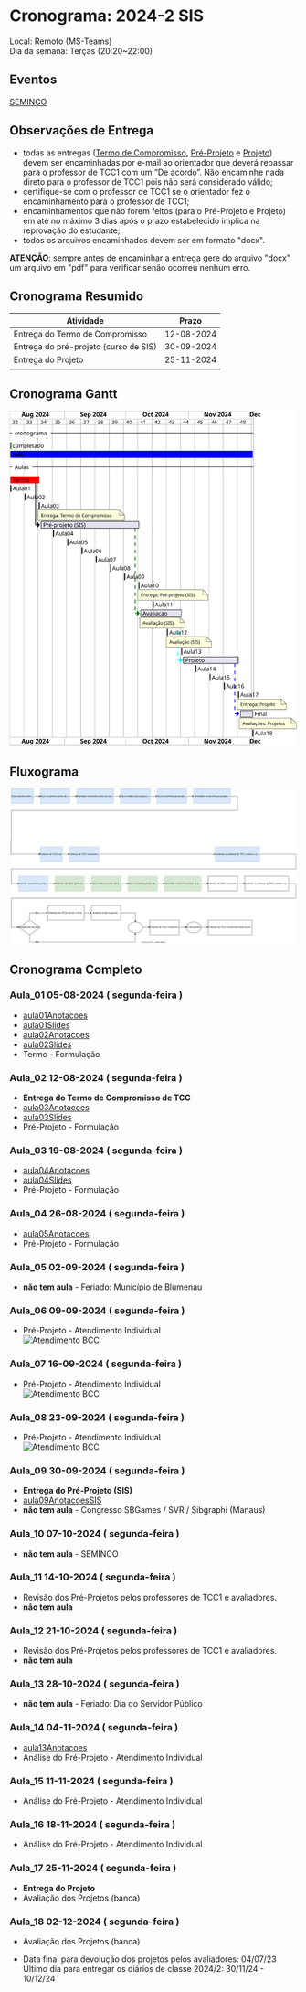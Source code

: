 # Cronograma:  2024-2 SIS  
  
Local:  Remoto (MS-Teams)  
Dia da semana:  Terças (20:20\~22:00)  
  
<!-- [ ] Aviso: Inicio das aulas <> -->  
  
## Eventos  
  
<!-- [Semana Acadêmica](https://github.com/dalton-reis/dalton-reis/blob/main/_._/semanaAcademica.md "Semana Acadêmica")  -->  
[SEMINCO](https://github.com/dalton-reis/dalton-reis/blob/main/_._/seminco.md "SEMINCO")  
  
## Observações de Entrega  
  
- todas as entregas ([Termo de Compromisso](../Aulas/aula01Anotacoes.md#termo-de-compromisso "Termo de Compromisso"), [Pré-Projeto](../Aulas/aula02Anotacoes.md#modelos-projetos "Pré-Projeto") e [Projeto](../Aulas/aula02Anotacoes.md#modelos-projetos "Projeto")) devem ser encaminhadas por e-mail ao orientador que deverá repassar para o professor de TCC1 com um “De acordo”. Não encaminhe nada direto para o professor de TCC1 pois não será considerado válido;  
- certifique-se com o professor de TCC1 se o orientador fez o encaminhamento para o professor de TCC1;  
- encaminhamentos que não forem feitos (para o Pré-Projeto e Projeto) em até no máximo 3 dias após o prazo estabelecido implica na reprovação do estudante;  
- todos os arquivos encaminhados devem ser em formato "docx".  
  
**ATENÇÃO**: sempre antes de encaminhar a entrega gere do arquivo "docx" um arquivo em "pdf" para verificar senão ocorreu nenhum erro.  
  
## Cronograma Resumido  
  
| Atividade | Prazo |  
|--- | ---- |  
| Entrega do Termo de Compromisso |  12-08-2024  |  
| Entrega do pré-projeto (curso de SIS) |  30-09-2024  |  
| Entrega do Projeto |  25-11-2024  |  
|  |  
  
## Cronograma Gantt  
  
![Cronograma Gantt](../../svg/_SIS/Cronogramas/cronograma_SIS.svg "Cronograma Gantt")  
  
## Fluxograma  
  
![Fluxograma](cronogramaFluxograma.drawio.svg "fluxograma")  
  
## Cronograma Completo  
  
### Aula_01 05-08-2024  ( segunda-feira )  
  
<!-- \[AVISO] Termo atraso https://github.com/dalton-reis/disciplinaTCC1Privado/projects/1#card-67011391 -->  
- [aula01Anotacoes](../Aulas/aula01Anotacoes.md "aula01Anotacoes")  
- [aula01Slides](../Aulas/aula01Slides.pdf "aula01Slides")  
- [aula02Anotacoes](../Aulas/aula02Anotacoes.md "aula02Anotacoes")  
- [aula02Slides](../Aulas/aula02Slides.pdf "aula02Slides")  
- Termo - Formulação  
  
### Aula_02 12-08-2024  ( segunda-feira )  
  
- **Entrega do Termo de Compromisso de TCC**  
- [aula03Anotacoes](../Aulas/aula03Anotacoes.md "aula03Anotacoes")  
- [aula03Slides](../Aulas/aula03Slides.pdf "aula03Slides")  
- Pré-Projeto - Formulação  
  
### Aula_03 19-08-2024  ( segunda-feira )  
  
<!-- \[AVISO] Orientadores https://github.com/dalton-reis/disciplinaTCC1Privado/projects/1#card-67524750 -->  
- [aula04Anotacoes](../Aulas/aula04Anotacoes.md "aula04Anotacoes")  
- [aula04Slides](../Aulas/aula04Slides.pdf "aula04Slides")  
- Pré-Projeto - Formulação  
  
### Aula_04 26-08-2024  ( segunda-feira )  
  
<!-- \[AVISO] banca BCC -->  
- [aula05Anotacoes](../Aulas/aula05Anotacoes.md "aula05Anotacoes")  
- Pré-Projeto - Formulação  
  
### Aula_05 02-09-2024  ( segunda-feira )  
  
- **não tem aula**  - Feriado: Município de Blumenau  
  
### Aula_06 09-09-2024  ( segunda-feira )  
  
<!-- \[AVISO] Atendimento SIS: https://github.com/dalton-reis/disciplinaTCC1Privado/projects/1#card-85660899 -->  
- Pré-Projeto - Atendimento Individual  
![Atendimento BCC](../../BCC/Cronogramas/AtendimentoBCC_A.png "Atendimento BCC")  
  
### Aula_07 16-09-2024  ( segunda-feira )  
  
- Pré-Projeto - Atendimento Individual  
![Atendimento BCC](../../BCC/Cronogramas/AtendimentoBCC_B.png "Atendimento BCC")  
  
### Aula_08 23-09-2024  ( segunda-feira )  
  
- Pré-Projeto - Atendimento Individual  
![Atendimento BCC](../../BCC/Cronogramas/AtendimentoBCC_C.png "Atendimento BCC")  
  
### Aula_09 30-09-2024  ( segunda-feira )  
  
- **Entrega do Pré-Projeto (SIS)**  
- [aula09AnotacoesSIS](../Aulas/aula09AnotacoesSIS.md "aula09AnotacoesSIS")  
- **não tem aula**  - Congresso SBGames / SVR / Sibgraphi (Manaus)  
  
### Aula_10 07-10-2024  ( segunda-feira )  
  
- **não tem aula**  - SEMINCO  
  
### Aula_11 14-10-2024  ( segunda-feira )  
  
<!-- \[ ] Revisão dos Pré-Projetos: https://github.com/dalton-reis/disciplinaTCC1Privado/projects/1#card-86157761 -->  
- Revisão dos Pré-Projetos pelos professores de TCC1 e avaliadores.  
- **não tem aula**  
  
### Aula_12 21-10-2024  ( segunda-feira )  
  
- Revisão dos Pré-Projetos pelos professores de TCC1 e avaliadores.  
- **não tem aula**  
  
### Aula_13 28-10-2024  ( segunda-feira )  
  
- **não tem aula**  - Feriado: Dia do Servidor Público  
  
### Aula_14 04-11-2024  ( segunda-feira )  
  
- [aula13Anotacoes](../Aulas/aula13Anotacoes.md "aula13Anotacoes")  
- Análise do Pré-Projeto - Atendimento Individual  
  
### Aula_15 11-11-2024  ( segunda-feira )  
  
- Análise do Pré-Projeto - Atendimento Individual  
  
### Aula_16 18-11-2024  ( segunda-feira )  
  
- Análise do Pré-Projeto - Atendimento Individual  
  
### Aula_17 25-11-2024  ( segunda-feira )  
  
- **Entrega do Projeto**  
- Avaliação dos Projetos (banca)  
  
### Aula_18 02-12-2024  ( segunda-feira )  
  
- Avaliação dos Projetos (banca)  
  
<!-- [ ] Aviso: DION: fechar notas <> -->  
- Data final para devolução dos projetos pelos avaliadores:  04/07/23  
Último dia para entregar os diários de classe 2024/2: 30/11/24 - 10/12/24  

